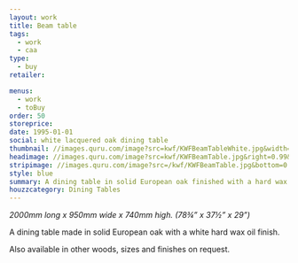 ```yaml
---
layout: work
title: Beam table
tags:
  - work
  - caa
type:
  - buy
retailer:

menus:
  - work
  - toBuy
order: 50
storeprice: 
date: 1995-01-01
social: white lacquered oak dining table
thumbnail: //images.quru.com/image?src=kwf/KWFBeamTableWhite.jpg&width=175&height=175&fill=%23ffffff
headimage: //images.quru.com/image?src=kwf/KWFBeamTable.jpg&right=0.99&bottom=0.99
stripimage: //images.quru.com/image?src=/kwf/KWFBeamTable.jpg&bottom=0.80751&top=0.23474
style: blue
summary: A dining table in solid European oak finished with a hard wax oil
houzzcategory: Dining Tables
---
```

_2000mm long x 950mm wide x 740mm high. (78&frac34;” x 37&frac12;” x 29”)_

A dining table made in solid European oak with a white hard wax oil finish. 

Also available in other woods, sizes and finishes on request.
